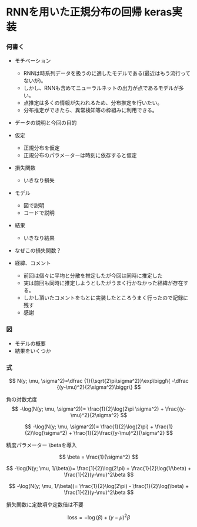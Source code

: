 
RNNを用いた正規分布の回帰 keras実装
===

### 何書く
- モチベーション
  - RNNは時系列データを扱うのに適したモデルである(最近はもう流行ってないが)。
  - しかし、RNNも含めてニューラルネットの出力が点であるモデルが多い。
  - 点推定は多くの情報が失われるため、分布推定を行いたい。
  - 分布推定ができたら、異常検知等の枠組みに利用できる。

- データの説明と今回の目的

- 仮定
  - 正規分布を仮定
  - 正規分布のパラメーターは時刻に依存すると仮定


- 損失関数
  - いきなり損失
- モデル
  - 図で説明
  - コードで説明
- 結果
  - いきなり結果

- なぜこの損失関数？


- 経緯、コメント
  - 前回は個々に平均と分散を推定したが今回は同時に推定した
  - 実は前回も同時に推定しようとしたがうまく行かなかった経緯が存在する。
  - しかし頂いたコメントをもとに実装したところうまく行ったので記録に残す
  - 感謝



### 図
- モデルの概要
- 結果をいくつか

### 式
$$
N(y; \mu, \sigma^2)=\dfrac {1}{\sqrt{2\pi\sigma^2}}\exp\biggl\{ -\dfrac {(y-\mu)^2}{2\sigma^2}\biggr\}
$$

負の対数尤度
$$
-\log(N(y; \mu, \sigma^2))= \frac{1}{2}\log(2\pi \sigma^2)  + \frac{(y-\mu)^2}{2\sigma^2}
$$

$$
-\log(N(y; \mu, \sigma^2))= \frac{1}{2}\log(2\pi) + \frac{1}{2}\log(\sigma^2) + \frac{1}{2}\frac{(y-\mu)^2}{\sigma^2}
$$

精度パラメーター \betaを導入

$$
\beta = \frac{1}{\sigma^2}
$$

$$
-\log(N(y; \mu, 1/\beta))= \frac{1}{2}\log(2\pi) + \frac{1}{2}\log(1/\beta) + \frac{1}{2}(y-\mu)^2\beta
$$

$$
-\log(N(y; \mu, 1/\beta))= \frac{1}{2}\log(2\pi) - \frac{1}{2}\log(\beta) + \frac{1}{2}(y-\mu)^2\beta
$$

損失関数に定数項や定数倍は不要

$$
\text{loss} = -\log(\beta) + (y-\mu)^2\beta
$$


